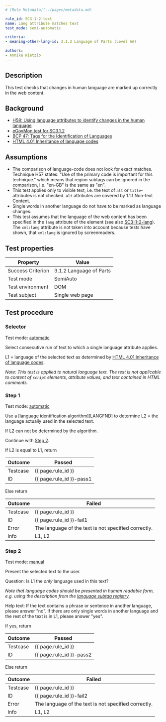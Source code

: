```yaml
---
# [Rule Metadata](../pages/metadata.md)

rule_id: SC3-1-2-text
name: Lang attribute matches text
test_mode: semi-automatic

criteria:
- meaning-other-lang-id: 3.1.2 Language of Parts (Level AA)

authors:
- Annika Nietzio
---
```


## Description

This test checks that changes in human language are marked up correctly in the web content.

## Background

- [H58: Using language attributes to identify changes in the human language](http://www.w3.org/TR/2014/NOTE-WCAG20-TECHS-20140408/H58)
- [eGovMon test for SC3.1.2](http://wiki.egovmon.no/wiki/SC3.1.2#Element_self::text.28.29)
- [BCP 47: Tags for the Identification of Languages](http://www.rfc-editor.org/rfc/bcp/bcp47.txt)
- [HTML 4.01 Inheritance of language codes](http://www.w3.org/TR/1999/REC-html401-19991224/struct/dirlang.html#h-8.1.2)

## Assumptions

- The comparison of language-code does not look for exact matches. Technique H57 states: "Use of the primary code is important for this technique." which means that region subtags can be ignored in the comparison, i.e. "en-GB" is the same as "en".
- This test applies only to visible text, i.e. the text of `alt` or `title`-attributes is not checked. `alt` attributes are covered by 1.1.1 Non-text Content.
- Single words in another language do not have to be marked as language changes.
- This test assumes that the language of the web content has been specified in the `lang` attribute of the element (see also [SC3-1-2-lang](SC3-1-2-lang.md)). The `xml:lang` attribute is not taken into account because tests have shown, that `xml:lang` is ignored by screenreaders.

## Test properties

| Property          | Value
|-------------------|----
| Success Criterion | 3.1.2 Language of Parts
| Test mode         | SemiAuto
| Test environment  | DOM
| Test subject      | Single web page

## Test procedure

### Selector

Test mode: [automatic][AUTO]

Select consecutive run of text to which a single language attribute applies.<br/>

L1 = language of the selected text as determined by [HTML 4.01 Inheritance of language codes](http://www.w3.org/TR/1999/REC-html401-19991224/struct/dirlang.html#h-8.1.2).

*Note: This test is applied to natural language text. The test is not applicable to content of `script` elements, attribute values, and text contained in HTML comments.*

### Step 1

Test mode: [automatic][AUTO]

Use a [language identification algorithm][LANGFND] to determine L2 = the language actually used in the selected text.

If L2 can not be determined by the algorithm.

Continue with [Step 2](#step-2).

If L2 is equal to L1, return

| Outcome  | Passed
|----------|-----
| Testcase | {{ page.rule_id }}
| ID       | {{ page.rule_id }}-pass1

Else return

| Outcome  | Failed
|----------|-----
| Testcase | {{ page.rule_id }}
| ID       | {{ page.rule_id }}-fail1
| Error    | The language of the text is not specified correctly.
| Info     | L1, L2

### Step 2

Test mode: [manual][MANUAL]

Present the selected text to the user.

Question: Is L1 the *only* language used in this text?

*Note that language codes should be presented in human readable form, e.g. using the description from the [language subtag registry](http://www.iana.org/assignments/language-subtag-registry/language-subtag-registry).*

Help text: If the text contains a phrase or sentence in another language, please answer "no". If there are only single words in another language and the rest of the text is in L1, please answer "yes".

If yes, return

| Outcome  | Passed
|----------|-----
| Testcase | {{ page.rule_id }}
| ID       | {{ page.rule_id }}-pass2

Else return

| Outcome  | Failed
|----------|-----
| Testcase | {{ page.rule_id }}
| ID       | {{ page.rule_id }}-fail2
| Error    | The language of the text is not specified correctly.
| Info     | L1, L2

[AUTO]: ../pages/test-modes.html#automatic
[MANUAL]: ../pages/test-modes.html#manual
[LNGFND]: ../pages/algorithms/lang-identification.html